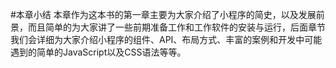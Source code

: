 #本章小结
本章作为这本书的第一章主要为大家介绍了小程序的简史，以及发展前景，而且简单的为大家讲了一些前期准备工作和工作软件的安装与运行，后面章节我们会详细为大家介绍小程序的组件、API、布局方式、丰富的案例和开发中可能遇到的简单的JavaScript以及CSS语法等等。